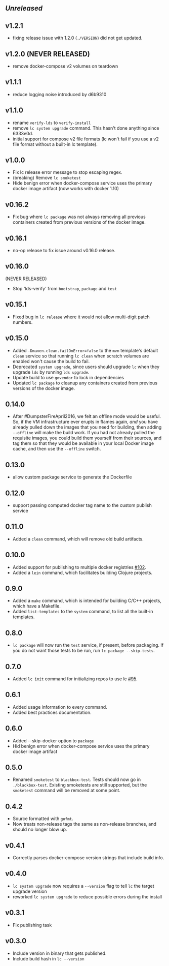 ## _Unreleased_

## v1.2.1

- fixing release issue with 1.2.0 (`./VERSION`) did not get updated.

## v1.2.0 (NEVER RELEASED)

- remove docker-compose v2 volumes on teardown

## v1.1.1

- reduce logging noise introduced by d6b9310

## v1.1.0

- rename `verify-lds` to `verify-install`
- remove `lc system upgrade` command. This hasn't done anything since 6333e0d.
- initial support for compose v2 file formats (lc won't fail if you use a v2
file format without a built-in lc template).

## v1.0.0

- Fix lc release error message to stop escaping regex.
- (breaking) Remove `lc smoketest`
- Hide benign error when docker-compose service uses the primary docker image
artifact (now works with docker 1.10)

## v0.16.2

- Fix bug where `lc package` was not always removing all previous containers
created from previous versions of the docker image.

## v0.16.1

- no-op release to fix issue around v0.16.0 release.

## v0.16.0

(NEVER RELEASED)
- Stop 'lds-verify' from `bootstrap`, `package` and `test`

## v0.15.1

- Fixed bug in `lc release` where it would not allow multi-digit patch numbers.

## v0.15.0

- Added `-Dmaven.clean.failOnError=false` to the `mvn` template's default `clean` service
so that running `lc clean` when scratch volumes are enabled won't cause the build to fail.
- Deprecated `system upgrade`, since users should upgrade `lc` when they upgrade `lds`
by running `lds upgrade`.
- Update build to use `govendor` to lock in dependencies
- Updated `lc package` to cleanup any containers created from previous versions of the
docker image.

## 0.14.0

- After #DumpsterFireApril2016, we felt an offline mode would be useful. So, if the VM
infrastructure ever erupts in flames again, _and_ you have already pulled down the images
that you need for building, then adding `--offline` will make the build work. If you had
not already pulled the requisite images, you could build them yourself from their sources,
and tag them so that they would be available in your local Docker image cache, and then
use the `--offline` switch.

## 0.13.0

- allow custom package service to generate the Dockerfile

## 0.12.0

- support passing computed docker tag name to the custom publish service

## 0.11.0

- Added a `clean` command, which will remove old build artifacts.

## 0.10.0

- Added support for publishing to multiple docker registries [#102](https://stash0.eng.lancope.local/projects/DEV-INFRASTRUCTURE/repos/project-lifecycle/pull-requests/102/overview).
- Added a `lein` command, which facilitates building Clojure projects.

## 0.9.0

- Added a `make` command, which is intended for building C/C++ projects, which have a Makefile.
- Added `list-templates` to the `system` command, to list all the built-in templates.

## 0.8.0

- `lc package` will now run the `test` service, if present, before packaging. If you do not want those tests to be run,
    run `lc package --skip-tests`.

## 0.7.0

- Added `lc init` command for initializing repos to use lc [#95](https://stash0.eng.lancope.local/projects/DEV-INFRASTRUCTURE/repos/project-lifecycle/pull-requests/95/overview).

## 0.6.1

- Added usage information to every command.
- Added best practices documentation.

## 0.6.0

- Added --skip-docker option to `package`
- Hid benign error when docker-compose service uses the primary docker image artifact

## 0.5.0

- Renamed `smoketest` to `blackbox-test`. Tests should now go in `./blackbox-test`. Existing smoketests are still supported, but the `smoketest` command will be removed at some point.

## 0.4.2

- Source formatted with `gofmt`.
- Now treats non-release tags the same as non-release branches, and should no longer blow up.

## v0.4.1

- Correctly parses docker-compose version strings that include build info.

## v0.4.0

- `lc system upgrade` now requires a `--version` flag to tell `lc` the target
upgrade version
- reworked `lc system upgrade` to reduce possible errors during the install

## v0.3.1

- Fix publishing task

## v0.3.0

- Include version in binary that gets published.
- Include build hash in `lc --version`
